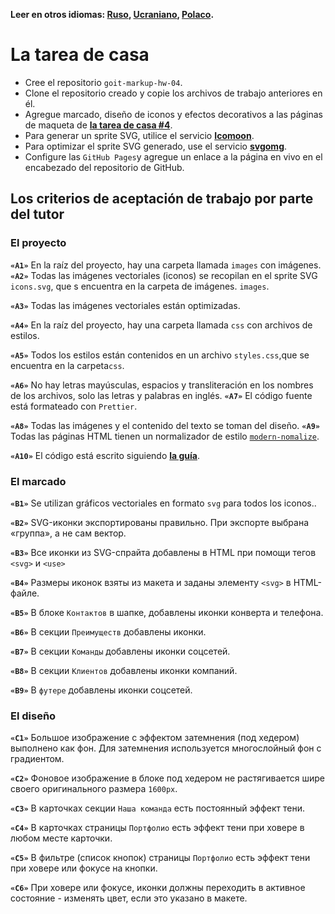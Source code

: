 **Leer en otros idiomas: [Ruso](README.md), [Ucraniano](README.ua.md),
[Polaco](README.pl.md).**

# La tarea de casa

- Cree el repositorio `goit-markup-hw-04`.
- Clone el repositorio creado y copie los archivos de trabajo anteriores en él.
- Agregue marcado, diseño de iconos y efectos decorativos a las páginas de maqueta de
  [**la tarea de casa #4**](<https://www.figma.com/file/oTYBECAN79dXy19hzWObO4/Web-Studio-(Version-2.1)?node-id=1%3A293>).
- Para generar un sprite SVG, utilice el servicio [**Icomoon**](https://icomoon.io/).
- Para optimizar el sprite SVG generado, use el servicio
  [**svgomg**](https://jakearchibald.github.io/svgomg/).
- Configure las `GitHub Pages`y agregue un enlace a la página en vivo en el encabezado del repositorio de
  GitHub.

## Los criterios de aceptación de trabajo por parte del tutor
### El proyecto

**`«A1»`** En la raíz del proyecto, hay una carpeta llamada `images` con imágenes.
**`«A2»`** Todas las imágenes vectoriales (iconos) se recopilan en el sprite SVG `icons.svg`,
que s encuentra en la carpeta de imágenes. `images`.

**`«A3»`** Todas las imágenes vectoriales están optimizadas.

**`«A4»`** En la raíz del proyecto, hay una carpeta llamada `css` con archivos de estilos.

**`«A5»`** Todos los estilos están contenidos en un archivo `styles.css`,que se encuentra en la carpeta`css`.

**`«A6»`** No hay letras mayúsculas, espacios y transliteración en los nombres de los archivos, solo las letras y palabras en inglés.
**`«A7»`** El código fuente está formateado con   `Prettier`.

**`«A8»`** Todas las imágenes y el contenido del texto se toman del diseño.
**`«A9»`** Todas las páginas HTML tienen un normalizador de estilo
[`modern-nomalize`](https://github.com/sindresorhus/modern-normalize).

**`«A10»`** El código está escrito siguiendo [**la guía**](https://codeguide.co/).

### El marcado

**`«B1»`** Se utilizan gráficos vectoriales en formato `svg` para todos los iconos..

**`«B2»`** SVG-иконки экспортированы правильно. При экспорте выбрана «группа», а
не сам вектор.

**`«B3»`** Все иконки из SVG-спрайта добавлены в HTML при помощи тегов `<svg>` и
`<use>`

**`«B4»`** Размеры иконок взяты из макета и заданы элементу `<svg>` в
HTML-файле.

**`«B5»`** В блоке `Контактов` в шапке, добавлены иконки конверта и телефона.

**`«B6»`** В секции `Преимуществ` добавлены иконки.

**`«B7»`** В секции `Команды` добавлены иконки соцсетей.

**`«B8»`** В секции `Клиентов` добавлены иконки компаний.

**`«B9»`** В `футере` добавлены иконки соцсетей.

### El diseño

**`«C1»`** Большое изображение с эффектом затемнения (под хедером) выполнено как
фон. Для затемнения используется многослойный фон с градиентом.

**`«C2»`** Фоновое изображение в блоке под хедером не растягивается шире своего
оригинального размера `1600рх`.

**`«C3»`** В карточках секции `Наша команда` есть постоянный эффект тени.

**`«C4»`** В карточках страницы `Портфолио` есть эффект тени при ховере в любом
месте карточки.

**`«C5»`** В фильтре (список кнопок) страницы `Портфолио` есть эффект тени при
ховере или фокусе на кнопки.

**`«C6»`** При ховере или фокусе, иконки должны переходить в активное
состояние - изменять цвет, если это указано в макете.
